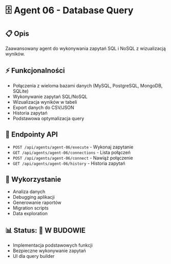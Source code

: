 # 🗄️ Agent 06 - Database Query

## 📋 Opis
Zaawansowany agent do wykonywania zapytań SQL i NoSQL z wizualizacją wyników.

## ⚡ Funkcjonalności
- Połączenia z wieloma bazami danych (MySQL, PostgreSQL, MongoDB, SQLite)
- Wykonywanie zapytań SQL/NoSQL
- Wizualizacja wyników w tabeli
- Export danych do CSV/JSON
- Historia zapytań
- Podstawowa optymalizacja query

## 🔧 Endpointy API
- `POST /api/agents/agent-06/execute` - Wykonaj zapytanie
- `GET /api/agents/agent-06/connections` - Lista połączeń  
- `POST /api/agents/agent-06/connect` - Nawiąż połączenie
- `GET /api/agents/agent-06/history` - Historia zapytań

## 🎯 Wykorzystanie
- Analiza danych
- Debugging aplikacji  
- Generowanie raportów
- Migration scripts
- Data exploration

## 📊 Status: 🚧 W BUDOWIE
- Implementacja podstawowych funkcji
- Bezpieczne wykonywanie zapytań
- UI dla query builder